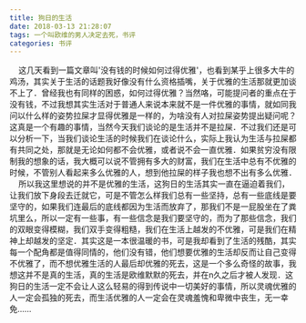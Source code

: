 ```yaml
---
title: 狗日的生活
date: 2018-03-13 21:28:07
tags: 一个叫欧维的男人决定去死，书评
categories: 书评
---
```

&nbsp;&nbsp;&nbsp;&nbsp;这几天看到一篇文章叫'没有钱的时候如何过得优雅'，也看到某乎上很多大牛的鸡汤，其实关于生活的话题我好像没有什么资格插嘴，关于优雅的生活那就更加谈不上了．曾经我也有同样的困惑，如何过得优雅？当然咯，可能提问者的重点在于没有钱，不过我想其实生活对于普通人来说本来就不是一件优雅的事情，就如同我问以什么样的姿势拉屎才显得优雅是一样的，为啥没有人对拉屎姿势提出疑问呢？这真是一个有趣的事情，当然今天我们谈论的是生活并不是拉屎．不过我们还是可以分析一下，当我们谈论生活的时候我们在谈论什么，实际上我认为生活与拉屎都有共同之处，那就是无论如何都不会优雅，或者说不会一直优雅．如果贫穷没有限制我的想象的话，我大概可以说不管拥有多大的财富，我们在生活中总有不优雅的时候，不管别人看起来多么优雅的人，想到他拉屎的样子我也想不出有多么优雅．  
&nbsp;&nbsp;&nbsp;&nbsp;所以我这里想说的并不是优雅的生活，这狗日的生活其实一直在逼迫着我们，让我们放下身段去迁就它，可是不管怎么样我们总有一些坚持，总有一些底线是要坚守的，如果我们连最后的底线都因为生活而放弃了，那我们不是一屁股坐在了粪坑里么，所以一定有一些事，有一些信念是我们要坚守的，而为了那些信念，我们的双眼变得模糊，我们双手变得粗糙，我们在生活上越发的不优雅，可是我们在精神上却越发的坚定．其实这是一本很温暖的书，可是我却看到了生活的残酷，其实每一个配角都是值得同情的，他们没有错，他们想要优雅的生活却反而让自己变得不优雅了，而不想优雅生活的人最后却优雅的死去，这是一个多么奇怪的故事，我想这并不是真的生活，真的生活是欧维默默的死去，并在n久之后才被人发现．这狗日的生活一定不会让人这么轻易的得到传说中一切美好的事情，所以灵魂优雅的人一定会孤独的死去，而生活优雅的人一定会在灵魂羞愧和卑微中丧生，无一幸免......
